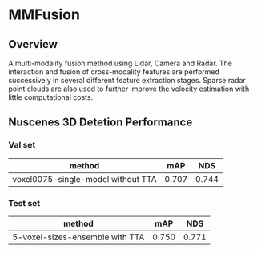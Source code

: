 # MMFusion

## Overview

A multi-modality fusion method using Lidar, Camera and Radar. The interaction and fusion of cross-modality features are performed successively in several different feature extraction stages. Sparse radar point clouds are also used to further improve the velocity estimation with little computational costs. 


## Nuscenes 3D Detetion Performance

### Val set

| method              | mAP   | NDS   |
| --------------------| ----- | ----- |
| voxel0075-single-model without TTA | 0.707 | 0.744 |

### Test set

| method              | mAP   | NDS   |
| --------------------| ----- | ----- |
| 5-voxel-sizes-ensemble with TTA  | 0.750 | 0.771 |
